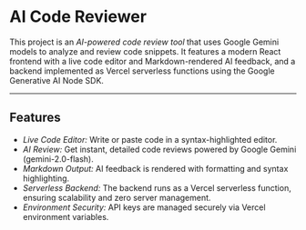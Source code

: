 # AI Code Reviewer

This project is an *AI-powered code review tool* that uses Google Gemini models to analyze and review code snippets. It features a modern React frontend with a live code editor and Markdown-rendered AI feedback, and a backend implemented as Vercel serverless functions using the Google Generative AI Node SDK.

---

## Features

- *Live Code Editor:* Write or paste code in a syntax-highlighted editor.
- *AI Review:* Get instant, detailed code reviews powered by Google Gemini (gemini-2.0-flash).
- *Markdown Output:* AI feedback is rendered with formatting and syntax highlighting.
- *Serverless Backend:* The backend runs as a Vercel serverless function, ensuring scalability and zero server management.
- *Environment Security:* API keys are managed securely via Vercel environment variables.
